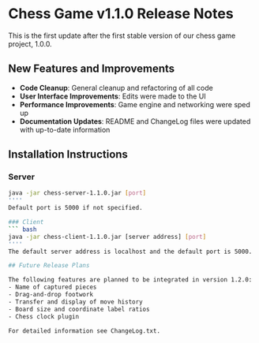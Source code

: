 # Chess Game v1.1.0 Release Notes

This is the first update after the first stable version of our chess game project, 1.0.0.

## New Features and Improvements

* **Code Cleanup**: General cleanup and refactoring of all code
* **User Interface Improvements**: Edits were made to the UI
* **Performance Improvements**: Game engine and networking were sped up
* **Documentation Updates**: README and ChangeLog files were updated with up-to-date information

## Installation Instructions

### Server
``` bash
java -jar chess-server-1.1.0.jar [port]
''''
Default port is 5000 if not specified.

### Client
``` bash
java -jar chess-client-1.1.0.jar [server address] [port]
''''
The default server address is localhost and the default port is 5000.

## Future Release Plans

The following features are planned to be integrated in version 1.2.0:
- Name of captured pieces
- Drag-and-drop footwork
- Transfer and display of move history
- Board size and coordinate label ratios
- Chess clock plugin

For detailed information see ChangeLog.txt.